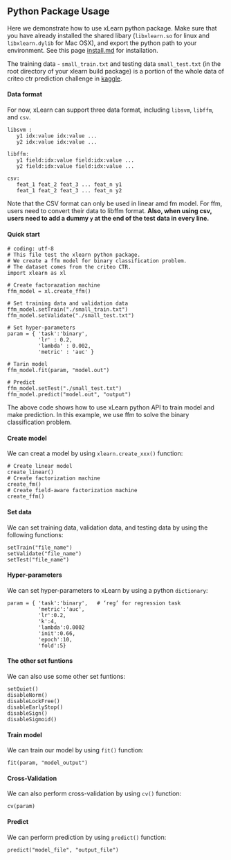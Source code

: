 ## Python Package Usage

Here we demonstrate how to use xLearn python package. Make sure that you have already installed the shared libary (`libxlearn.so` for linux and `libxlearn.dylib` for Mac OSX), and export the python path to your environment. See this page [install.md][1] for installation.

The training data - `small_train.txt` and testing data `small_test.txt` (in the root directory of your xlearn build package) is a portion of the whole data of criteo ctr prediction challenge in [kaggle][2].

#### Data format

For now, xLearn can support three data format, including `libsvm`, `libffm`, and `csv`. 

    libsvm : 
       y1 idx:value idx:value ...
       y2 idx:value idx:value ...
    
    libffm:
       y1 field:idx:value field:idx:value ...
       y2 field:idx:value field:idx:value ...
    
    csv:
       feat_1 feat_2 feat_3 ... feat_n y1
       feat_1 feat_2 feat_3 ... feat_n y2

Note that the CSV format can only be used in linear amd fm model. For ffm, users need to convert their data to libffm format.
**Also, when using csv, users need to add a dummy `y` at the end of the test data in every line.**

#### Quick start

    # coding: utf-8
    # This file test the xlearn python package.
    # We create a ffm model for binary classification problem.
    # The dataset comes from the criteo CTR.
    import xlearn as xl
    
    # Create factorazation machine
    ffm_model = xl.create_ffm()
    
    # Set training data and validation data
    ffm_model.setTrain("./small_train.txt")
    ffm_model.setValidate("./small_test.txt")
    
    # Set hyper-parameters
    param = { 'task':'binary',
              'lr' : 0.2,
              'lambda' : 0.002,
              'metric' : 'auc' }
    
    # Tarin model
    ffm_model.fit(param, "model.out")
    
    # Predict
    ffm_model.setTest("./small_test.txt")
    ffm_model.predict("model.out", "output")

 The above code shows how to use xLearn python API to train model and make prediction. In this example, we use ffm to solve the binary classification problem.

#### Create model

We can creat a model by using `xlearn.create_xxx()` function:

    # Create linear model
    create_linear()
    # Create factorization machine
    create_fm()
    # Create field-aware factorization machine
    create_ffm()

#### Set data

We can set training data, validation data, and testing data by using the following functions:

    setTrain("file_name")
    setValidate("file_name")
    setTest("file_name")

#### Hyper-parameters

We can set hyper-parameters to xLearn by using a python `dictionary`:

    param = { 'task':'binary',   # ‘reg’ for regression task
              'metric':'auc',
              'lr':0.2,
              'k':4,
              'lambda':0.0002
              'init':0.66,
              'epoch':10,
              'fold':5}

#### The other set funtions

We can also use some other set funtions:

    setQuiet()
    disableNorm()
    disableLockFree()
    disableEarlyStop()
    disableSign()
    disableSigmoid()

#### Train model

We can train our model by using `fit()` function:

    fit(param, "model_output")

#### Cross-Validation

We can also perform cross-validation by using `cv()` function:

    cv(param)

#### Predict

We can perform prediction by using `predict()` function:

    predict("model_file", "output_file")

  [1]: install.md
  [2]: https://www.kaggle.com/c/criteo-display-ad-challenge